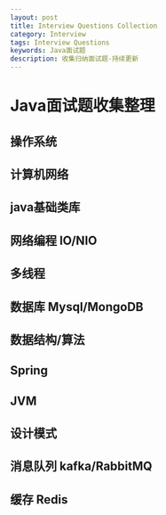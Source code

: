 ```yaml
---
layout: post
title: Interview Questions Collection
category: Interview
tags: Interview Questions
keywords: Java面试题
description: 收集归纳面试题-持续更新
---
```


# Java面试题收集整理

## 操作系统

## 计算机网络

## java基础类库

## 网络编程 IO/NIO

## 多线程

## 数据库 Mysql/MongoDB

## 数据结构/算法

## Spring

## JVM 

## 设计模式

## 消息队列 kafka/RabbitMQ

## 缓存 Redis
